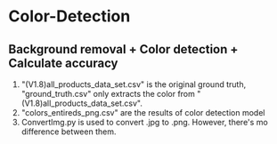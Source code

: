 # Color-Detection

## Background removal + Color detection + Calculate accuracy

<ol>
<li> "(V1.8)all_products_data_set.csv" is the original ground truth, "ground_truth.csv" only extracts the color from "(V1.8)all_products_data_set.csv".
<li> "colors_entireds_png.csv" are the results of color detection model
<li> ConvertImg.py is used to convert .jpg to .png. However, there's mo difference between them.
</ol>
